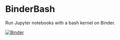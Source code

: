 # BinderBash

Run Jupyter notebooks with a bash kernel on Binder.

[![Binder](https://mybinder.org/badge.svg)](https://mybinder.org/v2/gh/oscar690/jupyter-spark/feature/binder)
